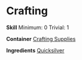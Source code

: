 <!-- TITLE: Mercury -->
<!-- SUBTITLE: A heavy silver element rarely found in the ground -->

# Crafting
**Skill**
Minimum: 0
Trivial: 1

**Container**
[Crafting Supplies](crafting-supplies)

**Ingredients**
[Quicksilver](quicksilver)